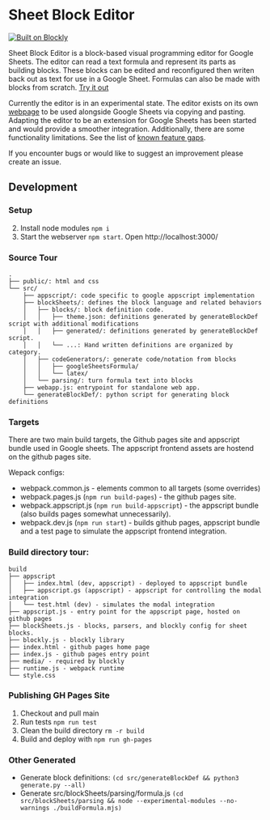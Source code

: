 # Sheet Block Editor
[![Built on Blockly](https://tinyurl.com/built-on-blockly)](https://github.com/google/blockly)

Sheet Block Editor is a block-based visual programming editor for Google Sheets. The editor can read a text formula and represent its parts as building blocks. These blocks can be edited and reconfigured then writen back out as text for use in a Google Sheet. Formulas can also be made with blocks from scratch. [Try it out](https://tjbearse.github.io/sheet-block-editor/)

Currently the editor is in an experimental state. The editor exists on its own [webpage](https://tjbearse.github.io/sheet-block-editor/) to be used alongside Google Sheets via copying and pasting. Adapting the editor to be an extension for Google Sheets has been started and would provide a smoother integration. Additionally, there are some functionality limitations. See the list of [known feature gaps](https://github.com/tjbearse/sheet-block-editor/issues?q=is%3Aopen+is%3Aissue+label%3A%22unsupported+forumulas%22).

If you encounter bugs or would like to suggest an improvement please create an issue.


## Development

### Setup

2. Install node modules `npm i`
3. Start the webserver `npm start`. Open http://localhost:3000/

### Source Tour
```
.
├── public/: html and css
└── src/
    ├── appscript/: code specific to google appscript implementation
    ├── blockSheets/: defines the block language and related behaviors
    │   ├── blocks/: block definition code.
    │   │   ├── theme.json: definitions generated by generateBlockDef script with additional modifications
    │   │   ├── generated/: definitions generated by generateBlockDef script.
    │   │   └── ...: Hand written definitions are organized by category.
    │   ├── codeGenerators/: generate code/notation from blocks
    │   │   ├── googleSheetsFormula/
    │   │   └── latex/
    │   └── parsing/: turn formula text into blocks
    ├── webapp.js: entrypoint for standalone web app.
    └── generateBlockDef/: python script for generating block definitions
```

### Targets
There are two main build targets, the Github pages site and appscript bundle used in Google sheets. The appscript frontend assets are hostend on the github pages site.

Wepack configs:
- webpack.common.js - elements common to all targets (some overrides)
- webpack.pages.js (`npm run build-pages`) - the github pages site.
- webpack.appscript.js (`npm run build-appscript`) - the appscript bundle (also builds pages somewhat unnecessarily).
- webpack.dev.js (`npm run start`) - builds github pages, appscript bundle and a test page to simulate the appscript frontend integration.

### Build directory tour:
```
build
├── appscript
│   ├── index.html (dev, appscript) - deployed to appscript bundle
│   ├── appscript.gs (appscript) - appscript for controlling the modal integration
│   └── test.html (dev) - simulates the modal integration
├── appscript.js - entry point for the appscript page, hosted on github pages
├── blockSheets.js - blocks, parsers, and blockly config for sheet blocks.
├── blockly.js - blockly library
├── index.html - github pages home page
├── index.js - github pages entry point
├── media/ - required by blockly
├── runtime.js - webpack runtime
└── style.css
```

### Publishing GH Pages Site

1. Checkout and pull main
2. Run tests `npm run test`
3. Clean the build directory `rm -r build`
4. Build and deploy with `npm run gh-pages`


### Other Generated

- Generate block definitions: `(cd src/generateBlockDef && python3 generate.py --all)`
- Generate src/blockSheets/parsing/formula.js `(cd src/blockSheets/parsing && node --experimental-modules --no-warnings ./buildFormula.mjs)`
